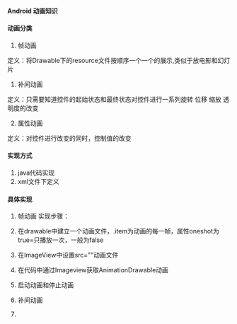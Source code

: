 #### Android 动画知识

#### 动画分类

1. 帧动画

定义：将Drawable下的resource文件按顺序一个一个的展示,类似于放电影和幻灯片

1. 补间动画

定义：只需要知道控件的起始状态和最终状态对控件进行一系列旋转 位移 缩放 透明度的改变

2. 属性动画

定义：对控件进行改变的同时，控制值的改变

#### 实现方式
1. java代码实现
2. xml文件下定义

#### 具体实现

1. 帧动画
 实现步骤：
 1. 在drawable中建立一个动画文件，<animation-list/><item>.item为动画的每一帧，属性oneshot为true=只播放一次，一般为false
 2. 在ImageView中设置src=""动画文件
 3. 在代码中通过Imageview获取AnimationDrawable动画
 4. 启动动画和停止动画

2. 补间动画
3. 
